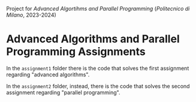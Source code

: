 Project for _Advanced Algortihms and Parallel Programming_ (_Politecnico di Milano_, 2023-2024)

# Advanced Algorithms and Parallel Programming Assignments

In the `assignment1` folder there is the code that solves the first assignment regarding "advanced algorithms".

In the `assignment2` folder, instead, there is the code that solves the second assignment regarding "parallel programming".
